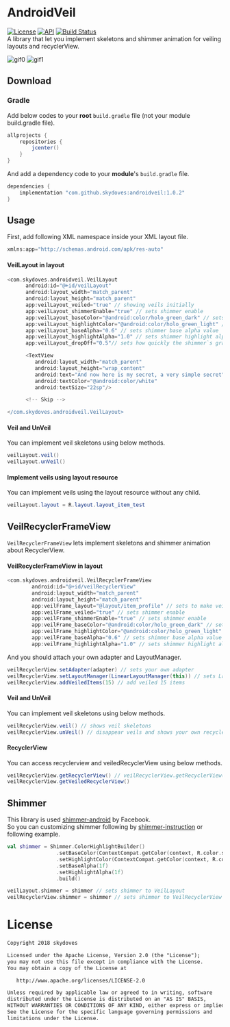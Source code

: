 # AndroidVeil
[![License](https://img.shields.io/badge/License-Apache%202.0-blue.svg)](https://opensource.org/licenses/Apache-2.0)
[![API](https://img.shields.io/badge/API-15%2B-brightgreen.svg?style=flat)](https://android-arsenal.com/api?level=15) 
[![Build Status](https://travis-ci.org/skydoves/AndroidVeil.svg?branch=master)](https://travis-ci.org/skydoves/AndroidVeil) <br>
A library that let you implement skeletons and shimmer animation for veiling layouts and recyclerView.

![gif0](https://user-images.githubusercontent.com/24237865/47777293-c736d780-dd37-11e8-9107-5242746a7b8c.gif)
![gif1](https://user-images.githubusercontent.com/24237865/47781860-1aae2300-dd42-11e8-8c5c-a2417b03b74d.gif)

## Download
### Gradle
Add below codes to your **root** `build.gradle` file (not your module build.gradle file).
```gradle
allprojects {
    repositories {
        jcenter()
    }
}
```

And add a dependency code to your **module**'s `build.gradle` file.
```gradle
dependencies {
    implementation "com.github.skydoves:androidveil:1.0.2"
}
```

## Usage
First, add following XML namespace inside your XML layout file.

```gradle
xmlns:app="http://schemas.android.com/apk/res-auto"
```

#### VeilLayout in layout

```gradle
<com.skydoves.androidveil.VeilLayout
      android:id="@+id/veilLayout"
      android:layout_width="match_parent"
      android:layout_height="match_parent"
      app:veilLayout_veiled="true" // showing veils initially
      app:veilLayout_shimmerEnable="true" // sets shimmer enable
      app:veilLayout_baseColor="@android:color/holo_green_dark" // sets shimmer base color
      app:veilLayout_highlightColor="@android:color/holo_green_light" // sets shimmer highlight color
      app:veilLayout_baseAlpha="0.6" // sets shimmer base alpha value
      app:veilLayout_highlightAlpha="1.0" // sets shimmer highlight alpha value
      app:veilLayout_dropOff="0.5"// sets how quickly the shimmer`s gradient drops-off.>

      <TextView
         android:layout_width="match_parent"
         android:layout_height="wrap_content"
         android:text="And now here is my secret, a very simple secret"
         android:textColor="@android:color/white"
         android:textSize="22sp"/>

      <!-- Skip -->    

</com.skydoves.androidveil.VeilLayout>
```
#### Veil and UnVeil
You can implement veil skeletons using below methods.

```java
veilLayout.veil()
veilLayout.unVeil()
```

#### Implement veils using layout resource
You can implement veils using the layout resource without any child.

```java
veilLayout.layout = R.layout.layout_item_test
```

## VeilRecyclerFrameView
`VeilRecyclerFrameView` lets implement skeletons and shimmer animation about RecyclerView.

#### VeilRecyclerFrameView in layout

```gradle
<com.skydoves.androidveil.VeilRecyclerFrameView
        android:id="@+id/veilRecyclerView"
        android:layout_width="match_parent"
        android:layout_height="match_parent"
        app:veilFrame_layout="@layout/item_profile" // sets to make veiling target layout
        app:veilFrame_veiled="true" // sets shimmer enable
        app:veilFrame_shimmerEnable="true" // sets shimmer enable
        app:veilFrame_baseColor="@android:color/holo_green_dark" // sets shimmer base color
        app:veilFrame_highlightColor="@android:color/holo_green_light" // sets shimmer highlight color
        app:veilFrame_baseAlpha="0.6" // sets shimmer base alpha value
        app:veilFrame_highlightAlpha="1.0" // sets shimmer highlight alpha value />
```

And you should attach your own adapter and LayoutManager.
```java
veilRecyclerView.setAdapter(adapter) // sets your own adapter
veilRecyclerView.setLayoutManager(LinearLayoutManager(this)) // sets LayoutManager
veilRecyclerView.addVeiledItems(15) // add veiled 15 items
```

#### Veil and UnVeil
You can implement veil skeletons using below methods.

```java
veilRecyclerView.veil() // shows veil skeletons
veilRecyclerView.unVeil() // disappear veils and shows your own recyclerView
```

#### RecyclerView
You can access recyclerview and veiledRecyclerView using below methods.
```java
veilRecyclerView.getRecyclerView() // veilRecyclerView.getRecyclerView().setHasFixedSize(true)
veilRecyclerView.getVeiledRecyclerView()
```

## Shimmer
This library is used [shimmer-android](https://github.com/facebook/shimmer-android) by Facebook.<br>
So you can customizing shimmer following by [shimmer-instruction](http://facebook.github.io/shimmer-android/) or following example.

```kotlin
val shimmer = Shimmer.ColorHighlightBuilder()
                .setBaseColor(ContextCompat.getColor(context, R.color.shimmerBase0))
                .setHighlightColor(ContextCompat.getColor(context, R.color.shimmerHighlight0))
                .setBaseAlpha(1f)
                .setHighlightAlpha(1f)
                .build()

veilLayout.shimmer = shimmer // sets shimmer to VeilLayout
veilRecyclerView.shimmer = shimmer // sets shimmer to VeilRecyclerView
```

# License
```xml
Copyright 2018 skydoves

Licensed under the Apache License, Version 2.0 (the "License");
you may not use this file except in compliance with the License.
You may obtain a copy of the License at

   http://www.apache.org/licenses/LICENSE-2.0

Unless required by applicable law or agreed to in writing, software
distributed under the License is distributed on an "AS IS" BASIS,
WITHOUT WARRANTIES OR CONDITIONS OF ANY KIND, either express or implied.
See the License for the specific language governing permissions and
limitations under the License.
```
